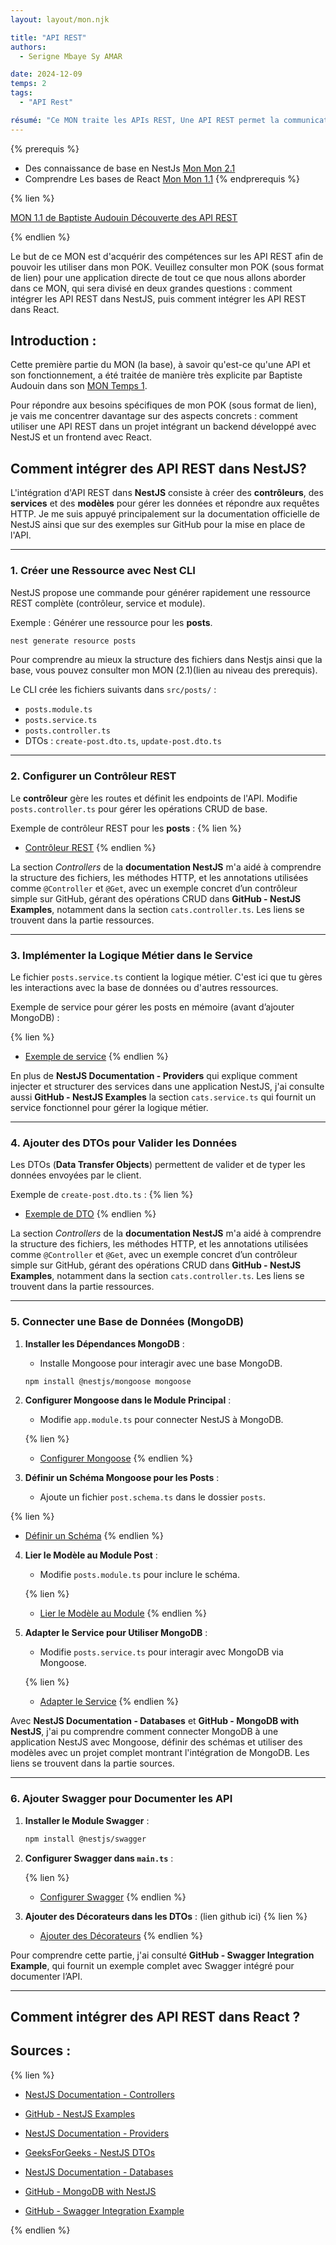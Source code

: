 ```yaml
---
layout: layout/mon.njk

title: "API REST"
authors:
  - Serigne Mbaye Sy AMAR

date: 2024-12-09
temps: 2
tags:
  - "API Rest"

résumé: "Ce MON traite les APIs REST, Une API REST permet la communication entre systèmes via HTTP."
---
```


{% prerequis %}

- Des connaissance de base en NestJs [Mon Mon 2.1](https://francoisbrucker.github.io/do-it/promos/2024-2025/Amar-Mbaye/mon/temps-2.1/)
- Comprendre Les bases de React [Mon Mon 1.1](https://francoisbrucker.github.io/do-it/promos/2024-2025/Amar-Mbaye/mon/temps-1.1/)
{% endprerequis %}

{% lien %}

[MON 1.1 de Baptiste Audouin Découverte des API REST](https://francoisbrucker.github.io/do-it/promos/2024-2025/Baptiste-Audouin/mon/temps-1.1/)

{% endlien %}

Le but de ce MON est d'acquérir des compétences sur les API REST afin de pouvoir les utiliser dans mon POK. Veuillez consulter mon POK (sous format de lien) pour une application directe de tout ce que nous allons aborder dans ce MON, qui sera divisé en deux grandes questions : comment intégrer les API REST dans NestJS, puis comment intégrer les API REST dans React.

## Introduction :

Cette première partie du MON (la base), à savoir qu'est-ce qu'une API et son fonctionnement, a été traitée de manière très explicite par Baptiste Audouin dans son [MON Temps 1](https://francoisbrucker.github.io/do-it/promos/2024-2025/Baptiste-Audouin/mon/temps-1.1/).

Pour répondre aux besoins spécifiques de mon POK (sous format de lien), je vais me concentrer davantage sur des aspects concrets : comment utiliser une API REST dans un projet intégrant un backend développé avec NestJS et un frontend avec React.

## Comment intégrer des API REST dans NestJS?

L'intégration d'API REST dans **NestJS** consiste à créer des **contrôleurs**, des **services** et des **modèles** pour gérer les données et répondre aux requêtes HTTP. Je me suis appuyé principalement sur la documentation officielle de NestJS ainsi que sur des exemples sur GitHub pour la mise en place de l'API.

---

### **1. Créer une Ressource avec Nest CLI**

NestJS propose une commande pour générer rapidement une ressource REST complète (contrôleur, service et module).

Exemple : Générer une ressource pour les **posts**.

```bash
nest generate resource posts
```

Pour comprendre au mieux la structure des fichiers dans Nestjs ainsi que la base, vous pouvez consulter mon MON (2.1)(lien au niveau des prerequis).

Le CLI crée les fichiers suivants dans `src/posts/` :
- `posts.module.ts`
- `posts.service.ts`
- `posts.controller.ts`
- DTOs : `create-post.dto.ts`, `update-post.dto.ts`

---

### **2. Configurer un Contrôleur REST**

Le **contrôleur** gère les routes et définit les endpoints de l'API. Modifie `posts.controller.ts` pour gérer les opérations CRUD de base.

Exemple de contrôleur REST pour les **posts** :
{% lien %}
   - [Contrôleur REST](https://github.com/MbayeSyAmar/Comment-integrer-des-API-REST-dans-NestJs.git)
{% endlien %}

La section *Controllers* de la **documentation NestJS** m'a aidé à comprendre la structure des fichiers, les méthodes HTTP, et les annotations utilisées comme `@Controller` et `@Get`, avec un exemple concret d’un contrôleur simple sur GitHub, gérant des opérations CRUD dans **GitHub - NestJS Examples**, notamment dans la section `cats.controller.ts`. Les liens se trouvent dans la partie ressources.

---

### **3. Implémenter la Logique Métier dans le Service**

Le fichier `posts.service.ts` contient la logique métier. C'est ici que tu gères les interactions avec la base de données ou d'autres ressources.

Exemple de service pour gérer les posts en mémoire (avant d’ajouter MongoDB) :

{% lien %}
   - [Exemple de service](https://github.com/MbayeSyAmar/Comment-integrer-des-API-REST-dans-NestJs.git)
{% endlien %}

En plus de **NestJS Documentation - Providers** qui explique comment injecter et structurer des services dans une application NestJS, j'ai consulte aussi **GitHub - NestJS Examples** la section `cats.service.ts` qui fournit un service fonctionnel pour gérer la logique métier.

---

### **4. Ajouter des DTOs pour Valider les Données**

Les DTOs (**Data Transfer Objects**) permettent de valider et de typer les données envoyées par le client.

Exemple de `create-post.dto.ts` :
{% lien %}
   - [Exemple de DTO](https://github.com/MbayeSyAmar/Comment-integrer-des-API-REST-dans-NestJs.git)
{% endlien %}

La section *Controllers* de la **documentation NestJS** m'a aidé à comprendre la structure des fichiers, les méthodes HTTP, et les annotations utilisées comme `@Controller` et `@Get`, avec un exemple concret d’un contrôleur simple sur GitHub, gérant des opérations CRUD dans **GitHub - NestJS Examples**, notamment dans la section `cats.controller.ts`. Les liens se trouvent dans la partie ressources.

---

### **5. Connecter une Base de Données (MongoDB)**

1. **Installer les Dépendances MongoDB** :
   - Installe Mongoose pour interagir avec une base MongoDB.
   ```bash
   npm install @nestjs/mongoose mongoose
   ```

2. **Configurer Mongoose dans le Module Principal** :
   - Modifie `app.module.ts` pour connecter NestJS à MongoDB.

   {% lien %}
   - [Configurer Mongoose](https://github.com/MbayeSyAmar/Comment-integrer-des-API-REST-dans-NestJs.git)
{% endlien %}

3. **Définir un Schéma Mongoose pour les Posts** :
   - Ajoute un fichier `post.schema.ts` dans le dossier `posts`.

{% lien %}
   - [Définir un Schéma](https://github.com/MbayeSyAmar/Comment-integrer-des-API-REST-dans-NestJs.git)
{% endlien %}

4. **Lier le Modèle au Module Post** :
   - Modifie `posts.module.ts` pour inclure le schéma.

   {% lien %}
   - [Lier le Modèle au Module](https://github.com/MbayeSyAmar/Comment-integrer-des-API-REST-dans-NestJs.git)
{% endlien %}

5. **Adapter le Service pour Utiliser MongoDB** :
   - Modifie `posts.service.ts` pour interagir avec MongoDB via Mongoose.

    {% lien %}
   - [Adapter le Service](https://github.com/MbayeSyAmar/Comment-integrer-des-API-REST-dans-NestJs.git)
{% endlien %}

Avec **NestJS Documentation - Databases** et **GitHub - MongoDB with NestJS**, j'ai pu comprendre comment connecter MongoDB à une application NestJS avec Mongoose, définir des schémas et utiliser des modèles avec un projet complet montrant l'intégration de MongoDB. Les liens se trouvent dans la partie sources.

---

### **6. Ajouter Swagger pour Documenter les API**

1. **Installer le Module Swagger** :
   ```bash
   npm install @nestjs/swagger
   ```

2. **Configurer Swagger dans `main.ts`** :

      {% lien %}
   - [Configurer Swagger](https://github.com/MbayeSyAmar/Comment-integrer-des-API-REST-dans-NestJs.git)
{% endlien %}

3. **Ajouter des Décorateurs dans les DTOs** :
  (lien github ici)
 {% lien %}
   - [Ajouter des Décorateurs](https://github.com/MbayeSyAmar/Comment-integrer-des-API-REST-dans-NestJs.git)
{% endlien %}

Pour comprendre cette partie, j'ai consulté  **GitHub - Swagger Integration Example**, qui fournit un exemple complet avec Swagger intégré pour documenter l’API.

---
## **Comment intégrer des API REST dans React ?**
<!--

## **Comment intégrer des API REST dans React ?**

L'intégration des API REST dans un projet React repose principalement sur l'utilisation d'outils comme **`fetch`**, **`axios`**, et des hooks comme **`useEffect`** pour interagir avec le backend. Voici une démarche étape par étape.

Pour avoir la base sur React, vous pouvez consulter mon MON (1.1).

---

### **1. Configurer un Service API dans React**

La meilleure pratique consiste à créer un fichier dédié pour centraliser les appels API, afin d'éviter les répétitions dans les composants.

#### **Créer un Service API avec `axios`**

1. **Installer `axios` :**

   ```bash
   npm install axios
   ```

2. **Créer un fichier `api.js`** dans le dossier `src/services`.

#### Exemple : api.js

   {% lien %}
   - [Exemple de service API](https://github.com/MbayeSyAmar/Comment-integrer-des-API-REST-dans-React.git)
{% endlien %}




---

### **2. Appeler une API dans un Composant React**

Utilise `axios` pour appeler les API depuis React.

#### Exemple : Afficher la Liste des Posts

1. **Créer un composant `PostList.js` :**

     {% lien %}
  - [Exemple de composant](https://github.com/MbayeSyAmar/Comment-integrer-des-API-REST-dans-React.git)
{% endlien %}

---


### **3. Sécuriser les Requêtes avec JWT**

1. **Gérer l’Authentification** :

   - Lors de la connexion, récupère le **token JWT** depuis l’API NestJS et stocke-le dans le **localStorage**.

     {% lien %}
  - [Exemple de gestion de l'authentification]([https://github.com/your-username /your-repo/blob](https://github.com/MbayeSyAmar/Comment-integrer-des-API-REST-dans-React.git))
{% endlien %}

1. **Vérifier les Permissions** dans les Composants :

   - Vérifie la présence du token pour afficher ou masquer certains éléments.

     {% lien %}
     - [Exemple de vérification de permissions]([https://github.com/your-username/your-re po/blob](https://github.com/MbayeSyAmar/Comment-integrer-des-API-REST-dans-React.git))
{% endlien %}

---


### **4. Optimiser l’Intégration**

- **Mémoisation avec React Query** :
   - Remplace `useEffect` par [React Query](https://tanstack.com/query/latest) pour gérer les appels API avec cache et synchronisation automatique.

- **Gestion d’État Global avec Redux** :
   - Centralise les données des API REST dans un store Redux pour les partager entre plusieurs composants.

### **Horodatage**
Voici a peu pret (pas exactement car des fois ca depasse de quelque minutes) comment organiser mon temps d'etude pour ce MON.
| **Étape**                                                                                                 | **Durée** |
|----------------------------------------------------------------------------------------------------------|-----------|
| Comprendre ce qu'est une API REST et comment elle fonctionne dans un contexte pratique                   | 30 min    |
| Découvrir les outils essentiels : NestJS, React, MongoDB, et Swagger, et savoir pourquoi ils sont utiles | 30 min    |
| Apprendre à configurer NestJS : Créer une ressource, un contrôleur, un service, et des DTOs              | 1h        |
| S'entraîner à connecter MongoDB avec NestJS : Installer, configurer, créer des schémas, et utiliser les services | 1h        |
| Découvrir comment documenter une API avec Swagger : Installation et utilisation des décorateurs         | 30 min    |
| Revision React : Comprendre comment appeler une API avec Axios, créer un service API, et afficher des données | 1h        |
| Apprendre à sécuriser les requêtes avec JWT dans React                                                   | 30 min    |
| Explorer des techniques comme: Gérer les appels API avec cache et synchronisation automatique | 1h        |
| Comprendre comment gérer l'état global avec Redux pour partager les données de l'API entre plusieurs composants | 1h        |
| Réviser et pratiquer : Ajuster les concepts appris et les appliquer à des projets concrets              | 1h        |

-->

## Sources :
{% lien %}
- [NestJS Documentation - Controllers](https://docs.nestjs.com/controllers)
- [GitHub - NestJS Examples](https://github.com/nestjs/nest/tree/master/sample/01-cats-app)
- [NestJS Documentation - Providers](https://docs.nestjs.com/providers)
- [GeeksForGeeks - NestJS DTOs](https://www.geeksforgeeks.org/why-do-we-need-dtos-and-interfaces-both-in-nest-js/)
- [NestJS Documentation - Databases](https://docs.nestjs.com/recipes/prisma#set-the-database-connection)
- [GitHub - MongoDB with NestJS](https://github.com/nestjs/nest/tree/master/sample/06-mongoose)

- [GitHub - Swagger Integration Example](https://github.com/nestjs/nest/tree/master/sample/11-swagger)

{% endlien %}
